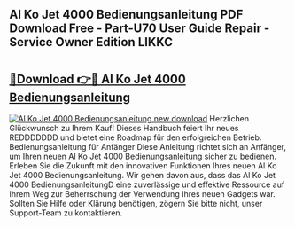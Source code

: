 ## Al Ko Jet 4000 Bedienungsanleitung PDF Download Free - Part-U70 User Guide Repair - Service Owner Edition LIKKC

# <h2><a href="http://df3n1q.blite.top/?on=Al+Ko+Jet+4000+Bedienungsanleitung">🔗Download 👉🔴 Al Ko Jet 4000 Bedienungsanleitung</a></h2>

[![Al Ko Jet 4000 Bedienungsanleitung new download](https://i.imgur.com/lujVjoI.png)](http://df3n1q.blite.top/?on=Al+Ko+Jet+4000+Bedienungsanleitung)
Herzlichen Glückwunsch zu Ihrem Kauf! Dieses Handbuch feiert Ihr neues REDDDDDDD und bietet eine Roadmap für den erfolgreichen Betrieb. Bedienungsanleitung für Anfänger Diese Anleitung richtet sich an Anfänger, um Ihren neuen Al Ko Jet 4000 Bedienungsanleitung sicher zu bedienen. Erleben Sie die Zukunft mit den innovativen Funktionen Ihres neuen Al Ko Jet 4000 Bedienungsanleitung. Wir gehen davon aus, dass das Al Ko Jet 4000 BedienungsanleitungD eine zuverlässige und effektive Ressource auf Ihrem Weg zur Beherrschung der Verwendung Ihres neuen Gadgets war. Sollten Sie Hilfe oder Klärung benötigen, zögern Sie bitte nicht, unser Support-Team zu kontaktieren.
